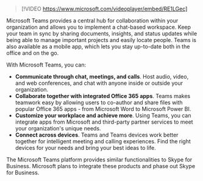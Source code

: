 > [!VIDEO https://www.microsoft.com/videoplayer/embed/RE1LGec]

Microsoft Teams provides a central hub for collaboration within your organization and allows you to implement a chat-based workspace. Keep your team in sync by sharing documents, insights, and status updates while being able to manage important projects and easily locate people. Teams is also available as a mobile app, which lets you stay up-to-date both in the office and on the go.

With Microsoft Teams, you can: 

- **Communicate through chat, meetings, and calls**. Host audio, video, and web conferences, and chat with anyone inside or outside your organization.
- **Collaborate together with integrated Office 365 apps**. Teams makes teamwork easy by allowing users to co-author and share files with popular Office 365 apps - from Microsoft Word to Microsoft Power BI.
- **Customize your workplace and achieve more**. Using Teams, you can integrate apps from Microsoft and third-party partner services to meet your organization's unique needs.
- **Connect across devices**. Teams and Teams devices work better together for intelligent meeting and calling experiences. Find the right devices for your needs and bring your best ideas to life.

The Microsoft Teams platform provides similar functionalities to Skype for Business. Microsoft plans to integrate these products and phase out Skype for Business. 
